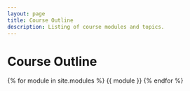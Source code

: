 ```yaml
---
layout: page
title: Course Outline
description: Listing of course modules and topics.
---
```


# Course Outline

{% for module in site.modules %}
{{ module }}
{% endfor %}
